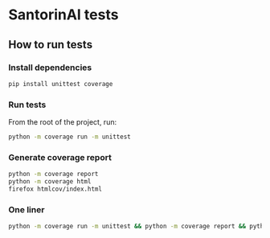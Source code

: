 # SantorinAI tests

## How to run tests

### Install dependencies

```bash
pip install unittest coverage
```

### Run tests

From the root of the project, run:

```bash
python -m coverage run -m unittest 
```

### Generate coverage report

```bash
python -m coverage report
python -m coverage html
firefox htmlcov/index.html
```


### One liner

```bash
python -m coverage run -m unittest && python -m coverage report && python -m coverage html && firefox htmlcov/index.html
```